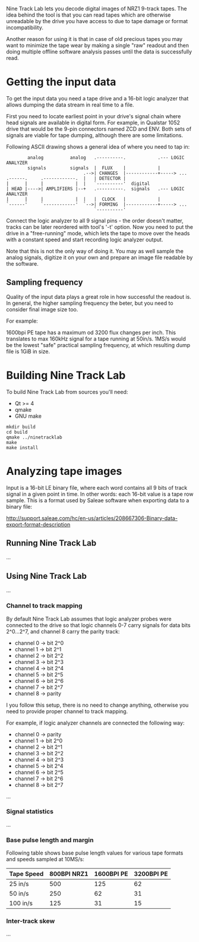 Nine Track Lab lets you decode digital images of NRZ1
9-track tapes. The idea behind the tool is that you can read tapes which are
otherwise unreadable by the drive you have access to due to tape damage
or format incompatibility.

Another reason for using it is that in case of old precious tapes you may want to
minimize the tape wear by making a single "raw" readout and then doing multiple offline
software analysis passes until the data is successfully read.

# Getting the input data

To get the input data you need a tape drive and a 16-bit logic analyzer that allows dumping the data
stream in real time to a file.

First you need to locate earliest point in your drive's signal chain where head signals are available
in digital form. For example, in Qualstar 1052 drive that would be the 9-pin connectors named ZCD and ENV.
Both sets of signals are viable for tape dumping, although there are some limitations.

Following ASCII drawing shows a general idea of where you need to tap in:

            analog          analog   .----------.            .--- LOGIC ANALYZER
            signals         signals  |  FLUX    |            |
                                 .-->| CHANGES  |------------+-----> ...
    .------.     .------------.  |   | DETECTOR |
    |      |     |            |  |   `----------'  digital
    | HEAD |---->| AMPLIFIERS |--+   .----------.  signals   .--- LOGIC ANALYZER
    |      |     |            |  |   |  CLOCK   |            |
    `------'     `------------'  `-->| FORMING  |------------+-----> ...
                                     `----------'

Connect the logic analyzer to all 9 signal pins - the order doesn't matter, tracks can be later reordered with
tool's '-t' option. Now you need to put the drive in a "free-running" mode, which lets the tape
to move over the heads with a constant speed and start recording logic analyzer output.

Note that this is not the only way of doing it. You may as well sample the analog signals,
digitize it on your own and prepare an image file readable by the software.

## Sampling frequency

Quality of the input data plays a great role in how successful the readout is.
In general, the higher sampling frequency the beter, but you need to consider final image size too.

For example:

1600bpi PE tape has a maximum od 3200 flux changes per inch.
This translates to max 160kHz signal for a tape running at 50in/s.
1MS/s would be the lowest "safe" practical sampling frequency, at which resulting dump file
is 1GiB in size.

# Building Nine Track Lab

To build Nine Track Lab from sources you'll need:

* Qt >= 4
* qmake
* GNU make

```
mkdir build
cd build
qmake ../ninetracklab
make
make install
```

# Analyzing tape images

Input is a 16-bit LE binary file, where each word contains all 9 bits
of track signal in a given point in time. In other words: each 16-bit value is a
tape row sample. This is a format used by Saleae software when exporting data to a binary file:

http://support.saleae.com/hc/en-us/articles/208667306-Binary-data-export-format-description

## Running Nine Track Lab

...

## Using Nine Track Lab

...

### Channel to track mapping

By default Nine Track Lab assumes that logic analyzer probes were connected to the drive so that
logic channels 0-7 carry signals for data bits 2^0...2^7, and channel 8 carry the parity track:

* channel 0 -> bit 2^0
* channel 1 -> bit 2^1
* channel 2 -> bit 2^2
* channel 3 -> bit 2^3
* channel 4 -> bit 2^4
* channel 5 -> bit 2^5
* channel 6 -> bit 2^6
* channel 7 -> bit 2^7
* channel 8 -> parity

I you follow this setup, there is no need to change anything,
otherwise you need to provide proper channel to track mapping.

For example, if logic analyzer channels are connected the following way:

* channel 0 -> parity
* channel 1 -> bit 2^0
* channel 2 -> bit 2^1
* channel 3 -> bit 2^2
* channel 4 -> bit 2^3
* channel 5 -> bit 2^4
* channel 6 -> bit 2^5
* channel 7 -> bit 2^6
* channel 8 -> bit 2^7

...

### Signal statistics

...

### Base pulse length and margin

Following table shows base pulse length values for various tape formats and speeds sampled at 10MS/s:

|  Tape Speed   |  800BPI NRZ1 | 1600BPI PE | 3200BPI PE |
| ------------- | ------------ | ---------- | ---------- |
|    25 in/s    |     500      |    125     |     62     |
|    50 in/s    |     250      |     62     |     31     |
|   100 in/s    |     125      |     31     |     15     |

### Inter-track skew

...
